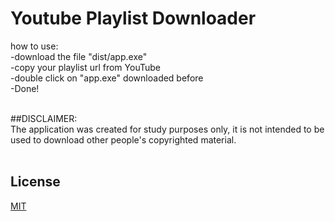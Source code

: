 # Youtube Playlist Downloader

how to use: <br />
-download the file "dist/app.exe"<br />
-copy your playlist url from YouTube <br />
-double click on "app.exe" downloaded before <br />
-Done!<br /><br />

##DISCLAIMER: <br />The application was created for study purposes only, it is not intended to be used to download other people's copyrighted material.<br /><br />

## License<br />
[MIT](https://choosealicense.com/licenses/mit/)
